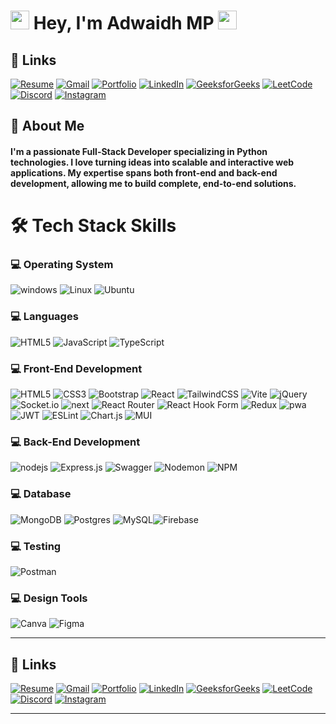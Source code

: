 # <img src="animated/rabbit.gif" height="30" /> Hey, I'm Adwaidh MP  <img src="animated/hands.gif" height="30" />

## 🔗 Links

[![Resume](https://img.shields.io/badge/Resume-%239146FF.svg?logo=read-the-docs&logoColor=white)](https://drive.google.com/file/d/1oWlXeAn-dlF3cJ14YaLLmLzKWpLnKJsP/view?usp=sharing) [![Gmail](https://img.shields.io/badge/Gmail-%23FF4500.svg?logo=Gmail&logoColor=white)](mailto:adwaidh7727@gmail.com) [![Portfolio](https://img.shields.io/badge/-Portfolio-FE7A16?logo=Google-chrome&logoColor=white)](https://anupamasanthosh.github.io/Portfolio/
) [![LinkedIn](https://img.shields.io/badge/LinkedIn-%230077B5.svg?logo=linkedin&logoColor=white)](https://www.linkedin.com/in/anupama-k-bb5b03219/) [![GeeksforGeeks](https://img.shields.io/badge/GeeksforGeeks-greeen.svg?logo=GeeksforGeeks&logoColor=white)](https://www.geeksforgeeks.org/user/anupamasanu572/) [![LeetCode](https://img.shields.io/badge/LeetCode-FE7A16.svg?logo=leetcode&logoColor=white)](https://leetcode.com/u/__Anupama/) [![Discord](https://img.shields.io/badge/Discord-%237289DA.svg?logo=discord&logoColor=white)](https://discord.com/channels/@me) [![Instagram](https://img.shields.io/badge/Instagram-%23E4405F.svg?logo=Instagram&logoColor=white)](https://www.instagram.com/____.anupama.___/) 


## 🚀 About Me

#### I'm a passionate **Full-Stack Developer** specializing in **Python** technologies. I love turning ideas into scalable and interactive web applications. My expertise spans both front-end and back-end development, allowing me to build complete, end-to-end solutions.


# 🛠️ Tech Stack Skills

### 💻 Operating System

![windows](https://img.shields.io/badge/windows-%230769AD.svg?style=for-the-badge&logo=windows&logoColor=white) ![Linux](https://img.shields.io/badge/Linux-%2307405e.svg?style=for-the-badge&logo=Linux&logoColor=white) ![Ubuntu](https://img.shields.io/badge/ubuntu-%23E34F26.svg?style=for-the-badge&logo=ubuntu&logoColor=white)

### 💻 Languages

 ![HTML5](https://img.shields.io/badge/html5-%23E34F26.svg?style=for-the-badge&logo=html5&logoColor=white) ![JavaScript](https://img.shields.io/badge/javascript-%23323330.svg?style=for-the-badge&logo=javascript&logoColor=%23F7DF1E) ![TypeScript](https://img.shields.io/badge/typescript-%23007ACC.svg?style=for-the-badge&logo=typescript&logoColor=white)

### 💻 Front-End Development

![HTML5](https://img.shields.io/badge/html5-%23E34F26.svg?style=for-the-badge&logo=html5&logoColor=white) 
![CSS3](https://img.shields.io/badge/css3-%231572B6.svg?style=for-the-badge&logo=css3&logoColor=white) 
![Bootstrap](https://img.shields.io/badge/bootstrap-%238511FA.svg?style=for-the-badge&logo=bootstrap&logoColor=white)
![React](https://img.shields.io/badge/react-%2320232a.svg?style=for-the-badge&logo=react&logoColor=%2361DAFB) 
![TailwindCSS](https://img.shields.io/badge/tailwindcss-%2338B2AC.svg?style=for-the-badge&logo=tailwind-css&logoColor=white) 
![Vite](https://img.shields.io/badge/vite-%23646CFF.svg?style=for-the-badge&logo=vite&logoColor=white)
![jQuery](https://img.shields.io/badge/jquery-%230769AD.svg?style=for-the-badge&logo=jquery&logoColor=white) 
![Socket.io](https://img.shields.io/badge/Socket.io-black?style=for-the-badge&logo=socket.io&badgeColor=010101) 
![next](https://img.shields.io/badge/Next-000000?style=for-the-badge&logo=nextdotjs&logoColor=FFFFFF) 
![React Router](https://img.shields.io/badge/React_Router-CA4245?style=for-the-badge&logo=react-router&logoColor=white)
![React Hook Form](https://img.shields.io/badge/React%20Hook%20Form-%23EC5990.svg?style=for-the-badge&logo=reacthookform&logoColor=white) 
![Redux](https://img.shields.io/badge/redux-%23593d88.svg?style=for-the-badge&logo=redux&logoColor=white) 
![pwa](https://img.shields.io/badge/Progressive_Web_App-4285F4?style=for-the-badge&logo=googlechrome&logoColor=white)
![JWT](https://img.shields.io/badge/JWT-black?style=for-the-badge&logo=JSON%20web%20tokens) 
![ESLint](https://img.shields.io/badge/ESLint-4B3263?style=for-the-badge&logo=eslint&logoColor=white) 
![Chart.js](https://img.shields.io/badge/chart.js-F5788D.svg?style=for-the-badge&logo=chart.js&logoColor=white) 
![MUI](https://img.shields.io/badge/MUI-%230081CB.svg?style=for-the-badge&logo=mui&logoColor=white)


### 💻 Back-End Development

![nodejs](https://img.shields.io/badge/Node.js-43853D?style=for-the-badge&logo=node.js&logoColor=white) ![Express.js](https://img.shields.io/badge/express.js-%23404d59.svg?style=for-the-badge&logo=express&logoColor=%2361DAFB) ![Swagger](https://img.shields.io/badge/-Swagger-%23Clojure?style=for-the-badge&logo=swagger&logoColor=white) ![Nodemon](https://img.shields.io/badge/NODEMON-%23323330.svg?style=for-the-badge&logo=nodemon&logoColor=%BBDEAD) ![NPM](https://img.shields.io/badge/NPM-%23CB3837.svg?style=for-the-badge&logo=npm&logoColor=white)  


<!-- ![graphql](https://img.shields.io/badge/GraphQL-ff3399?style=for-the-badge&logo=graphql&logoColor=white) -->

### 💻 Database

 ![MongoDB](https://img.shields.io/badge/MongoDB-%234ea94b.svg?style=for-the-badge&logo=mongodb&logoColor=white) ![Postgres](https://img.shields.io/badge/postgres-%23316192.svg?style=for-the-badge&logo=postgresql&logoColor=white) ![MySQL](https://img.shields.io/badge/mysql-%2300000f.svg?style=for-the-badge&logo=mysql&logoColor=white)![Firebase](https://img.shields.io/badge/firebase-%23039BE5.svg?style=for-the-badge&logo=firebase)

 <!-- ![Neo4J](https://img.shields.io/badge/Neo4j-008CC1?style=for-the-badge&logo=neo4j&logoColor=white)![SQLite](https://img.shields.io/badge/sqlite-%2307405e.svg?style=for-the-badge&logo=sqlite&logoColor=white)  ![Redis](https://img.shields.io/badge/redis-%23DD0031.svg?style=for-the-badge&logo=redis&logoColor=white) ![Heroku](https://img.shields.io/badge/heroku-%23430098.svg?style=for-the-badge&logo=heroku&logoColor=white)   -->

### 💻 Testing

 ![Postman](https://img.shields.io/badge/Postman-FF6C37?style=for-the-badge&logo=postman&logoColor=white)


<!-- ![Kubernetes](https://img.shields.io/badge/kubernetes-%23326ce5.svg?style=for-the-badge&logo=kubernetes&logoColor=white)  ![Azure](https://img.shields.io/badge/azure-%230072C6.svg?style=for-the-badge&logo=microsoftazure&logoColor=white) -->

### 💻 Design Tools

![Canva](https://img.shields.io/badge/Canva-%2300C4CC.svg?style=for-the-badge&logo=Canva&logoColor=white) ![Figma](https://img.shields.io/badge/figma-%23F24E1E.svg?style=for-the-badge&logo=figma&logoColor=white)

---

## 🔗 Links

[![Resume](https://img.shields.io/badge/Resume-%239146FF.svg?logo=read-the-docs&logoColor=white)](https://drive.google.com/file/d/1oWlXeAn-dlF3cJ14YaLLmLzKWpLnKJsP/view?usp=sharing) [![Gmail](https://img.shields.io/badge/Gmail-%23FF4500.svg?logo=Gmail&logoColor=white)](mailto:anupamasanthosh730@gmail.com) [![Portfolio](https://img.shields.io/badge/-Portfolio-FE7A16?logo=Google-chrome&logoColor=white)](https://anupamasanthosh.github.io/Portfolio/
) [![LinkedIn](https://img.shields.io/badge/LinkedIn-%230077B5.svg?logo=linkedin&logoColor=white)](https://www.linkedin.com/in/anupama-k-bb5b03219/) [![GeeksforGeeks](https://img.shields.io/badge/GeeksforGeeks-greeen.svg?logo=GeeksforGeeks&logoColor=white)](https://www.geeksforgeeks.org/user/anupamasanu572/) [![LeetCode](https://img.shields.io/badge/LeetCode-FE7A16.svg?logo=leetcode&logoColor=white)](https://leetcode.com/u/__Anupama/) [![Discord](https://img.shields.io/badge/Discord-%237289DA.svg?logo=discord&logoColor=white)](https://discord.com/channels/@me) [![Instagram](https://img.shields.io/badge/Instagram-%23E4405F.svg?logo=Instagram&logoColor=white)](https://www.instagram.com/____.anupama.___/) 

---


<!-- Proudly created with GPRM ( https://gprm.itsvg.in ) -->
